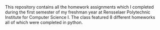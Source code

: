 This repository contains all the homework assignments which I completed during the first semester of my freshman year at Rensselaer Polytechnic Institute for Computer Science I. The class featured 8 different homeworks all of which were completed in python. 
